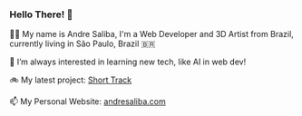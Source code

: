### Hello There! 👋

🙋‍♂️ My name is Andre Saliba, I'm a Web Developer and 3D Artist from Brazil, currently living in São Paulo, Brazil 🇧🇷

🤔 I’m always interested in learning new tech, like AI in web dev!

🚲 My latest project: [Short Track](https://github.com/andresaliba/short-track-upgrades-Portfolio)

📫 My Personal Website: [andresaliba.com](https://andresaliba.com/)

<!--
**andresaliba/andresaliba** is a ✨ _special_ ✨ repository because its `README.md` (this file) appears on your GitHub profile.

Here are some ideas to get you started:

- 🔭 I’m currently working on ...
- 🌱 I’m currently learning ...
- 👯 I’m looking to collaborate on ...
- 🤔 I’m looking for help with ...
- 💬 Ask me about ...
- 📫 How to reach me: ...
- 😄 Pronouns: ...
- ⚡ Fun fact: ...
-->
